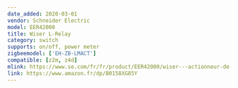 ```yaml
---
date_added: 2020-03-01
vendor: Schneider Electric
model: EER42000
title: Wiser L-Relay
category: switch
supports: on/off, power meter
zigbeemodel: ['EH-ZB-LMACT']
compatible: [z2m, z4d]
mlink: https://www.se.com/fr/fr/product/EER42000/wiser---actionneur-de-ballon-d%27eau-chaude-sanitaire-%C3%A9lectrique/
link: https://www.amazon.fr/dp/B0158XG85Y
---
```

